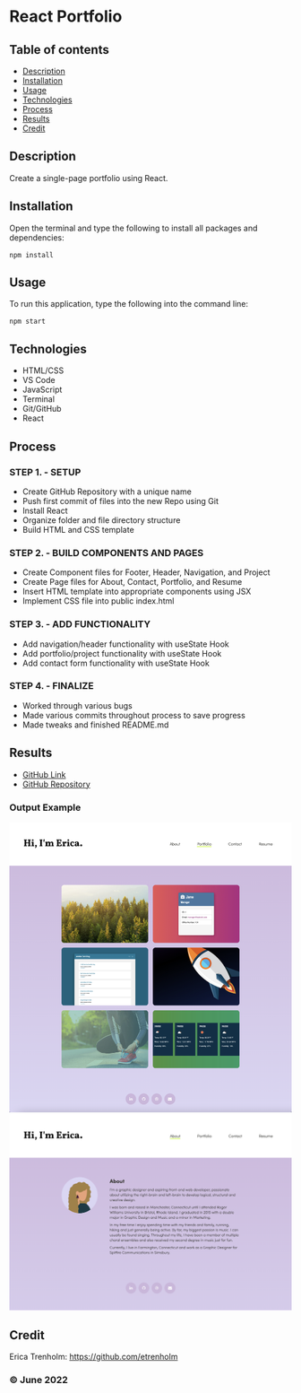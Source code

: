 # React Portfolio

## Table of contents
* [Description](#description)
* [Installation](#installation)
* [Usage](#usage)
* [Technologies](#technologies)
* [Process](#process)
* [Results](#results)
* [Credit](#credit)

## Description
Create a single-page portfolio using React.

## Installation
Open the terminal and type the following to install all packages and dependencies:
```
npm install
```

## Usage
To run this application, type the following into the command line:

```
npm start
``` 
## Technologies
* HTML/CSS
* VS Code
* JavaScript
* Terminal
* Git/GitHub
* React

## Process
### STEP 1. - SETUP
* Create GitHub Repository with a unique name
* Push first commit of files into the new Repo using Git
* Install React
* Organize folder and file directory structure
* Build HTML and CSS template

### STEP 2. - BUILD COMPONENTS AND PAGES
* Create Component files for Footer, Header, Navigation, and Project
* Create Page files for About, Contact, Portfolio, and Resume
* Insert HTML template into appropriate components using JSX
* Implement CSS file into public index.html

### STEP 3. - ADD FUNCTIONALITY
* Add navigation/header functionality with useState Hook
* Add portfolio/project functionality with useState Hook
* Add contact form functionality with useState Hook

### STEP 4. - FINALIZE
* Worked through various bugs
* Made various commits throughout process to save progress
* Made tweaks and finished README.md

## Results
* [GitHub Link](https://etrenholm.github.io/response-umbrella/)
* [GitHub Repository](https://github.com/etrenholm/response-umbrella)

### Output Example
![mockup](./assets/mockup1.png)
![mockup](./assets/mockup2.png)

## Credit
Erica Trenholm: https://github.com/etrenholm

### ©️ June 2022
